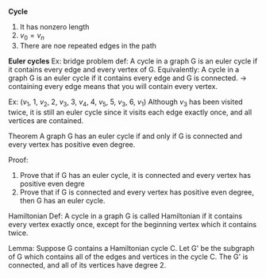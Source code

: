 
**Cycle**
1. It has nonzero length
2. $v_0 = v_n$
3. There are noe repeated edges in the path

**Euler cycles**
Ex: bridge problem
def: A cycle in a graph G is an euler cycle if it contains every edge and every vertex of G.
Equivalently:  A cycle in a graph G is an euler cycle if it contains every edge and G is connected.
$\rightarrow$ containing every edge means that you will contain every vertex.

Ex: ($v_1$, 1, $v_2$, 2, $v_3$, 3, $v_4$, 4, $v_5$, 5, $v_3$, 6, $v_1$)
Although $v_3$ has been visited twice, it is still an euler cycle since it visits each edge exactly once, and all vertices are contained.

Theorem
A graph G has an euler cycle if and only if G is connected and every vertex has positive even degree.

Proof:
1. Prove that if G has an euler cycle, it is connected and every vertex has positive even degre
2. Prove that if G is connected and every vertex has positive even degree, then G has an euler cycle.

Hamiltonian
Def: A cycle in a graph G is called Hamiltonian if it contains every vertex exactly once, except for the beginning vertex which it contains twice.

Lemma: Suppose G contains a Hamiltonian cycle C. Let G' be the subgraph of G which contains all of the edges and vertices in the cycle C. The G' is connected, and all of its vertices have degree 2.
